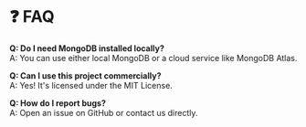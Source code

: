 # ❓ FAQ

**Q: Do I need MongoDB installed locally?**  
A: You can use either local MongoDB or a cloud service like MongoDB Atlas.

**Q: Can I use this project commercially?**  
A: Yes! It's licensed under the MIT License.

**Q: How do I report bugs?**  
A: Open an issue on GitHub or contact us directly.

